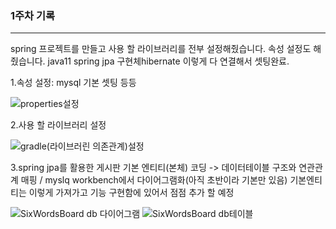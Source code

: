 ### 1주차 기록
---
spring 프로젝트를 만들고 사용 할 라이브러리를 전부 설정해줬습니다. 속성 설정도 해줬습니다. java11 spring jpa 구현체hibernate 이렇게 다 연결해서 셋팅완료.


1.속성 설정: mysql 기본 셋팅 등등

![properties설정](https://user-images.githubusercontent.com/100845256/159674519-e9473645-77e0-42c8-a7dd-ba57535e3476.PNG)

2.사용 할 라이브러리 설정

![gradle(라이브러린 의존관계)설정](https://user-images.githubusercontent.com/100845256/159674544-22fa5516-9cc0-40b8-a386-10b2788dded6.PNG)

3.spring jpa를 활용한 게시판 기본 엔티티(본체) 코딩 -> 데이터테이블 구조와 연관관계 매핑 / myslq workbench에서 다이어그램화(아직 초반이라 기본만 있음)
기본엔티티는 이렇게 가져가고 기능 구현함에 있어서 점점 추가 할 예정

![SixWordsBoard db 다이어그램](https://user-images.githubusercontent.com/100845256/159674552-7540c1fe-4b3c-409e-9eaf-2b01501d8cb0.PNG)
![SixWordsBoard db테이블](https://user-images.githubusercontent.com/100845256/159674560-f40d0f80-06ea-42e3-bd1e-65de306bc27d.PNG)





